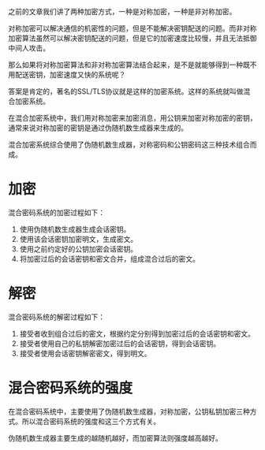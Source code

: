 之前的文章我们讲了两种加密方式，一种是对称加密，一种是非对称加密。

对称加密可以解决通信的机密性的问题，但是不能解决密钥配送的问题。而非对称加密算法虽然可以解决密钥配送的问题，但是它的加密速度比较慢，并且无法抵御中间人攻击。

那么如果将对称加密算法和非对称加密算法结合起来，是不是就能够得到一种既不用配送密钥，加密速度又快的系统呢？

答案是肯定的，著名的SSL/TLS协议就是这样的加密系统。这样的系统就叫做混合加密系统。

在混合加密系统中，我们用对称加密来加密消息，用公钥来加密对称加密的密钥，通常来说对称加密的密钥是通过伪随机数生成器来生成的。

混合加密系统综合使用了伪随机数生成器，对称密码和公钥密码这三种技术组合而成。

# 加密

混合密码系统的加密过程如下：

1. 使用伪随机数生成器生成会话密钥。
2. 使用该会话密钥加密明文，生成密文。
3. 使用之前约定好的公钥加密会话密钥。
4. 将加密过后的会话密钥和密文合并，组成混合过后的密文。
   
# 解密

混合密码系统的解密过程如下：

1. 接受者收到组合过后的密文，根据约定分别得到加密过后的会话密钥和密文。
2. 接受者使用自己的私钥解密加密过后的会话密钥，得到会话密钥。
3. 接受者使用会话密钥解密密文，得到明文。

# 混合密码系统的强度

在混合密码系统中，主要使用了伪随机数生成器，对称加密，公钥私钥加密三种方式。所以混合密码系统的强度和这三个方式有关。

伪随机数生成器主要生成的越随机越好，而加密算法则强度越高越好。

